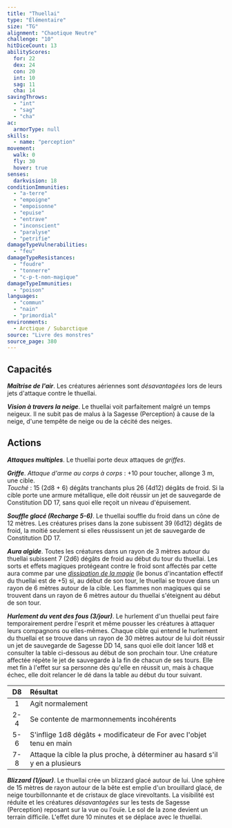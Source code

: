 ```yaml
---
title: "Thuellai"
type: "Élémentaire"
size: "TG"
alignment: "Chaotique Neutre"
challenge: "10"
hitDiceCount: 13
abilityScores:
  for: 22
  dex: 24
  con: 20
  int: 10
  sag: 11
  cha: 14
savingThrows:
  - "int"
  - "sag"
  - "cha"
ac:
  armorType: null
skills:
  - name: "perception"
movement:
  walk: 0
  fly: 30
  hover: true
senses:
  darkvision: 18
conditionImmunities:
  - "a-terre"
  - "empoigne"
  - "empoisonne"
  - "epuise"
  - "entrave"
  - "inconscient"
  - "paralyse"
  - "petrifie"
damageTypeVulnerabilities:
  - "feu"
damageTypeResistances:
  - "foudre"
  - "tonnerre"
  - "c-p-t-non-magique"
damageTypeImmunities:
  - "poison"
languages:
  - "commun"
  - "nain"
  - "primordial"
environments:
  - Arctique / Subarctique
source: "Livre des monstres"
source_page: 380
---
```

## Capacités
_**Maîtrise de l'air**_. Les créatures aériennes sont _désavantagées_ lors de leurs jets d'attaque contre le thuellai.

_**Vision à travers la neige**_. Le thuellai voit parfaitement malgré un temps neigeux. Il ne subit pas de malus à la Sagesse (Perception) à cause de la neige, d'une tempête de neige ou de la cécité des neiges.

## Actions
_**Attaques multiples**_. Le thuellai porte deux attaques de _griffes_.

_**Griffe**_. _Attaque d'arme au corps à corps_ : +10 pour toucher, allonge 3 m, une cible.  
_Touché_ : 15 (2d8 + 6) dégâts tranchants plus 26 (4d12) dégâts de froid. Si la cible porte une armure métallique, elle doit réussir un jet de sauvegarde de Constitution DD 17, sans quoi elle reçoit un niveau d'épuisement.

_**Souffle glacé (Recharge 5-6)**_. Le thuellai souffle du froid dans un cône de 12 mètres. Les créatures prises dans la zone subissent 39 (6d12) dégâts de froid, la moitié seulement si elles réussissent un jet de sauvegarde de Constitution DD 17.

_**Aura algide**_. Toutes les créatures dans un rayon de 3 mètres autour du thuellai subissent 7 (2d6) dégâts de froid au début du tour du thuellai. Les sorts et effets magiques protégeant contre le froid sont affectés par cette aura comme par une [_dissipation de la magie_](/grimoire/dissipation-de-la-magie/) (le bonus d'incantation effectif du thuellai est de +5) si, au début de son tour, le thuellai se trouve dans un rayon de 6 mètres autour de la cible. Les flammes non magiques qui se trouvent dans un rayon de 6 mètres autour du thuellai s'éteignent au début de son tour.

_**Hurlement du vent des fous (3/jour)**_. Le hurlement d'un thuellai peut faire temporairement perdre l'esprit et même pousser les créatures à attaquer leurs compagnons ou elles-mêmes. Chaque cible qui entend le hurlement du thuellai et se trouve dans un rayon de 30 mètres autour de lui doit réussir un jet de sauvegarde de Sagesse DD 14, sans quoi elle doit lancer 1d8 et consulter la table ci-dessous au début de son prochain tour. Une créature affectée répète le jet de sauvegarde à la fin de chacun de ses tours. Elle met fin à l'effet sur sa personne dès qu'elle en réussit un, mais à chaque échec, elle doit relancer le dé dans la table au début du tour suivant.

|D8|Résultat|
|:-:|:-|
|1|Agit normalement|
|2-4|Se contente de marmonnements incohérents|
|5-6|S'inflige 1d8 dégâts + modificateur de For avec l'objet tenu en main|
|7-8|Attaque la cible la plus proche, à déterminer au hasard s'il y en a plusieurs|

_**Blizzard (1/jour)**_. Le thuellai crée un blizzard glacé autour de lui. Une sphère de 15 mètres de rayon autour de la bête est emplie d'un brouillard glacé, de neige tourbillonnante et de cristaux de glace virevoltants. La visibilité est réduite et les créatures _désavantagées_ sur les tests de Sagesse (Perception) reposant sur la vue ou l'ouïe. Le sol de la zone devient un terrain difficile. L'effet dure 10 minutes et se déplace avec le thuellai.
